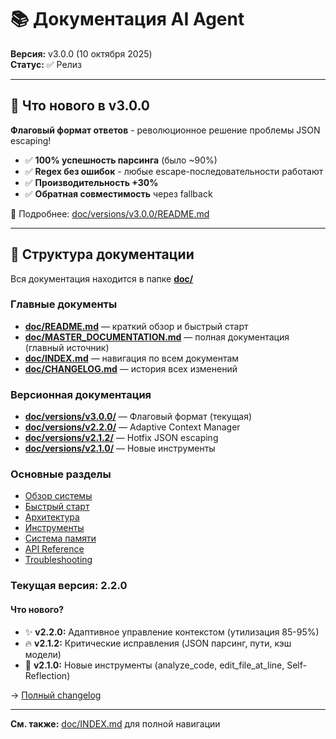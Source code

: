 # 📚 Документация AI Agent

**Версия:** v3.0.0 (10 октября 2025)  
**Статус:** ✅ Релиз

---

## 🚀 Что нового в v3.0.0

**Флаговый формат ответов** - революционное решение проблемы JSON escaping!

- ✅ **100% успешность парсинга** (было ~90%)
- ✅ **Regex без ошибок** - любые escape-последовательности работают
- ✅ **Производительность +30%**
- ✅ **Обратная совместимость** через fallback

📄 Подробнее: [doc/versions/v3.0.0/README.md](doc/versions/v3.0.0/README.md)

---

## 📂 Структура документации

Вся документация находится в папке **[doc/](doc/)**

### Главные документы
- **[doc/README.md](doc/README.md)** — краткий обзор и быстрый старт
- **[doc/MASTER_DOCUMENTATION.md](doc/MASTER_DOCUMENTATION.md)** — полная документация (главный источник)
- **[doc/INDEX.md](doc/INDEX.md)** — навигация по всем документам
- **[doc/CHANGELOG.md](doc/CHANGELOG.md)** — история всех изменений

### Версионная документация
- **[doc/versions/v3.0.0/](doc/versions/v3.0.0/)** — Флаговый формат (текущая)
- **[doc/versions/v2.2.0/](doc/versions/v2.2.0/)** — Adaptive Context Manager
- **[doc/versions/v2.1.2/](doc/versions/v2.1.2/)** — Hotfix JSON escaping
- **[doc/versions/v2.1.0/](doc/versions/v2.1.0/)** — Новые инструменты

### Основные разделы
- [Обзор системы](doc/MASTER_DOCUMENTATION.md#обзор-системы)
- [Быстрый старт](doc/MASTER_DOCUMENTATION.md#быстрый-старт)
- [Архитектура](doc/MASTER_DOCUMENTATION.md#архитектура)
- [Инструменты](doc/MASTER_DOCUMENTATION.md#инструменты)
- [Система памяти](doc/MASTER_DOCUMENTATION.md#система-памяти)
- [API Reference](doc/MASTER_DOCUMENTATION.md#api-reference)
- [Troubleshooting](doc/MASTER_DOCUMENTATION.md#troubleshooting)

### Текущая версия: **2.2.0**

#### Что нового?
- ✨ **v2.2.0:** Адаптивное управление контекстом (утилизация 85-95%)
- 🔥 **v2.1.2:** Критические исправления (JSON парсинг, пути, кэш модели)
- 🚀 **v2.1.0:** Новые инструменты (analyze_code, edit_file_at_line, Self-Reflection)

→ [Полный changelog](doc/MASTER_DOCUMENTATION.md#история-изменений)

---

**См. также:** [doc/INDEX.md](doc/INDEX.md) для полной навигации
